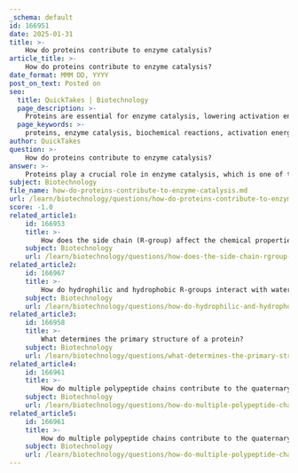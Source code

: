 ```yaml
---
_schema: default
id: 166951
date: 2025-01-31
title: >-
    How do proteins contribute to enzyme catalysis?
article_title: >-
    How do proteins contribute to enzyme catalysis?
date_format: MMM DD, YYYY
post_on_text: Posted on
seo:
  title: QuickTakes | Biotechnology
  page_description: >-
    Proteins are essential for enzyme catalysis, lowering activation energy, ensuring specificity, forming enzyme-substrate complexes, and enabling regulation of metabolic processes.
  page_keywords: >-
    proteins, enzyme catalysis, biochemical reactions, activation energy, specificity, enzyme-substrate complex, cofactors, coenzymes, enzyme regulation, metabolic processes
author: QuickTakes
question: >-
    How do proteins contribute to enzyme catalysis?
answer: >-
    Proteins play a crucial role in enzyme catalysis, which is one of their primary functions in biological systems. Enzymes are specialized proteins that act as catalysts, accelerating biochemical reactions without being consumed in the process. Here’s how proteins contribute to enzyme catalysis:\n\n1. **Lowering Activation Energy**: Enzymes reduce the activation energy required for a reaction to occur. This allows metabolic processes to proceed at a much faster rate than they would without the presence of the enzyme. For example, the enzyme amylase catalyzes the breakdown of starch into sugars by lowering the energy barrier for this reaction.\n\n2. **Specificity**: Enzymes are highly specific, meaning they typically catalyze only one type of reaction or act on a specific substrate. This specificity is determined by the enzyme's unique three-dimensional structure, which is a result of its amino acid sequence and the way it folds. The active site of the enzyme is shaped to fit the substrate, facilitating the reaction.\n\n3. **Formation of Enzyme-Substrate Complex**: When a substrate binds to the active site of an enzyme, it forms an enzyme-substrate complex. This interaction stabilizes the transition state of the reaction, making it easier for the reaction to proceed. The precise arrangement of amino acids in the active site is critical for this process.\n\n4. **Cofactors and Coenzymes**: Some enzymes require additional non-protein molecules called cofactors (which can be metal ions) or coenzymes (which are organic molecules) to be active. These components assist in the catalytic process, further enhancing the enzyme's ability to facilitate reactions.\n\n5. **Regulation**: Enzyme activity can be regulated by various factors, including the concentration of substrates, the presence of inhibitors or activators, and environmental conditions such as pH and temperature. This regulation is essential for maintaining homeostasis in biological systems.\n\nIn summary, proteins, through their enzymatic functions, are vital for catalyzing biochemical reactions, thereby facilitating essential metabolic processes in living organisms. Their ability to lower activation energy, specificity for substrates, and the formation of enzyme-substrate complexes are key aspects of their role in enzyme catalysis.
subject: Biotechnology
file_name: how-do-proteins-contribute-to-enzyme-catalysis.md
url: /learn/biotechnology/questions/how-do-proteins-contribute-to-enzyme-catalysis
score: -1.0
related_article1:
    id: 166953
    title: >-
        How does the side chain (R-group) affect the chemical properties of an amino acid?
    subject: Biotechnology
    url: /learn/biotechnology/questions/how-does-the-side-chain-rgroup-affect-the-chemical-properties-of-an-amino-acid
related_article2:
    id: 166967
    title: >-
        How do hydrophilic and hydrophobic R-groups interact with water?
    subject: Biotechnology
    url: /learn/biotechnology/questions/how-do-hydrophilic-and-hydrophobic-rgroups-interact-with-water
related_article3:
    id: 166958
    title: >-
        What determines the primary structure of a protein?
    subject: Biotechnology
    url: /learn/biotechnology/questions/what-determines-the-primary-structure-of-a-protein
related_article4:
    id: 166961
    title: >-
        How do multiple polypeptide chains contribute to the quaternary structure of proteins?
    subject: Biotechnology
    url: /learn/biotechnology/questions/how-do-multiple-polypeptide-chains-contribute-to-the-quaternary-structure-of-proteins
related_article5:
    id: 166961
    title: >-
        How do multiple polypeptide chains contribute to the quaternary structure of proteins?
    subject: Biotechnology
    url: /learn/biotechnology/questions/how-do-multiple-polypeptide-chains-contribute-to-the-quaternary-structure-of-proteins
---
```


&nbsp;